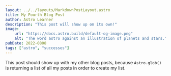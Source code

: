 ```yaml
---
layout: ../../layouts/MarkdownPostLayout.astro
title: My Fourth Blog Post
author: Astro Learner
description: "This post will show up on its own!"
image:
    url: "https://docs.astro.build/default-og-image.png"
    alt: "The word astro against an illustration of planets and stars."
pubDate: 2022-0808
tags: ["astro", "successes"]
---
```

This post should show up with my other blog posts, because `Astro.glob()` is returning a list of all my posts in order to create my list.